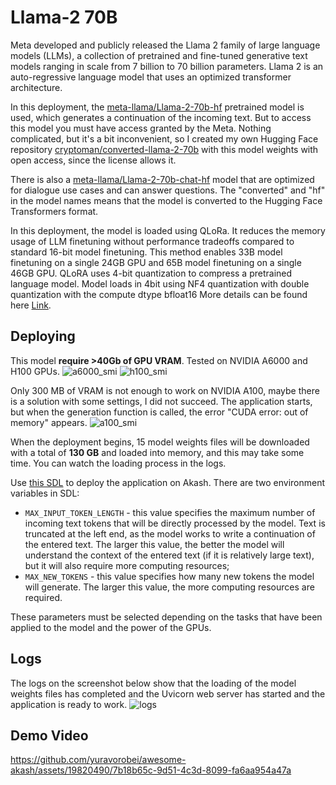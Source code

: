 # Llama-2 70B

Meta developed and publicly released the Llama 2 family of large language models (LLMs), a collection of pretrained and fine-tuned generative text models ranging in scale from 7 billion to 70 billion parameters. Llama 2 is an auto-regressive language model that uses an optimized transformer architecture.

In this deployment, the [meta-llama/Llama-2-70b-hf](https://huggingface.co/meta-llama/Llama-2-70b-hf) pretrained model is used, which generates a continuation of the incoming text. But to access this model you must have access granted by the Meta. Nothing complicated, but it's a bit inconvenient, so I created my own Hugging Face repository [cryptoman/converted-llama-2-70b](https://huggingface.co/cryptoman/converted-llama-2-70b) with this model weights with open access, since the license allows it. 

There is also a [meta-llama/Llama-2-70b-chat-hf](https://huggingface.co/meta-llama/Llama-2-70b-chat-hf) model that are optimized for dialogue use cases and can answer questions.
The "converted" and "hf" in the model names means that the model is converted to the Hugging Face Transformers format.


In this deployment, the model is loaded using QLoRa. It reduces the memory usage of LLM finetuning without performance tradeoffs compared to standard 16-bit model finetuning. This method enables 33B model finetuning on a single 24GB GPU and 65B model finetuning on a single 46GB GPU. QLoRA uses 4-bit quantization to compress a pretrained language model.
Model loads in 4bit using NF4 quantization with double quantization with the compute dtype bfloat16
More details can be found here [Link](https://huggingface.co/blog/4bit-transformers-bitsandbytes).


## Deploying

This model **require >40Gb of GPU VRAM**. Tested on NVIDIA A6000 and H100 GPUs.
![a6000_smi](https://github.com/yuravorobei/awesome-akash/assets/19820490/5ad4c8a7-8d58-4a68-8d92-7f8be088b437)
![h100_smi](https://github.com/yuravorobei/awesome-akash/assets/19820490/80dad510-af3f-44f2-b634-6eccfda1b961)


Only 300 MB of VRAM is not enough to work on NVIDIA A100, maybe there is a solution with some settings, I did not succeed. The application starts, but when the generation function is called, the error "CUDA error: out of memory" appears.
![a100_smi](https://github.com/yuravorobei/awesome-akash/assets/19820490/cc3ae93e-f478-4aa5-a7c3-94d4db8c1f31)


When the deployment begins, 15 model weights files will be downloaded with a total of **130 GB** and loaded into memory, and this may take some time. You can watch the loading process in the logs.

Use [this SDL](deploy.yaml) to deploy the application on Akash. There are two environment variables in SDL:
- `MAX_INPUT_TOKEN_LENGTH` - this value specifies the maximum number of incoming text tokens that will be directly processed by the model. Text is truncated at the left end, as the model works to write a continuation of the entered text. The larger this value, the better the model will understand the context of the entered text (if it is relatively large text), but it will also require more computing resources;
- `MAX_NEW_TOKENS` - this value specifies how many new tokens the model will generate. The larger this value, the more computing resources are required.

These parameters must be selected depending on the tasks that have been applied to the model and the power of the GPUs.


## Logs
The logs on the screenshot below show that the loading of the model weights files has completed and the Uvicorn web server has started and the application is ready to work.
![logs](https://github.com/yuravorobei/awesome-akash/assets/19820490/bfc6606d-63bf-4e48-82be-e533d24d493b)


## Demo Video
https://github.com/yuravorobei/awesome-akash/assets/19820490/7b18b65c-9d51-4c3d-8099-fa6aa954a47a

